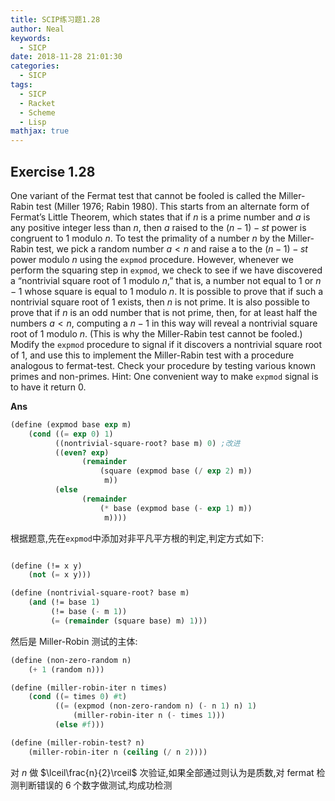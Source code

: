 ```yaml
---
title: SCIP练习题1.28
author: Neal
keywords:
  - SICP
date: 2018-11-28 21:01:30
categories:
  - SICP
tags:
  - SICP
  - Racket
  - Scheme
  - Lisp
mathjax: true
---
```


## Exercise 1.28

One variant of the Fermat test that cannot be fooled is called the Miller-Rabin test (Miller 1976; Rabin 1980). This starts from an alternate form of Fermat’s Little Theorem, which states that if $n$ is a prime number and $a$ is any positive integer less than $n$, then $a$ raised to the $(n-1)-st$ power is congruent to $1$ modulo $n$. To test the primality of a number $n$ by the Miller-Rabin test, we pick a random number $a < n$ and raise a to the $(n-1)-st$ power modulo $n$ using the `expmod` procedure. However, whenever we perform the squaring step in `expmod`, we check to see if we have discovered a “nontrivial square root of 1 modulo $n$,” that is, a number not equal to $1$ or $n-1$ whose square is equal to $1$ modulo $n$. It is possible to prove that if such a nontrivial square root of $1$ exists, then $n$ is not prime. It is also possible to prove that if $n$ is an odd number that is not prime, then, for at least half the numbers $a < n$, computing a $n-1$ in this way will reveal a nontrivial square root of $1$ modulo $n$. (This is why the Miller-Rabin test cannot be fooled.) Modify the `expmod` procedure to signal if it discovers a nontrivial square root of $1$, and use this to implement the Miller-Rabin test with a procedure analogous to fermat-test. Check your procedure by testing various known primes and non-primes. Hint: One convenient way to make `expmod` signal is to have it return $0$.

**Ans**

```scheme
(define (expmod base exp m)
    (cond ((= exp 0) 1)
          ((nontrivial-square-root? base m) 0) ;改进
          ((even? exp)
                (remainder
                    (square (expmod base (/ exp 2) m))
                     m))
          (else
                (remainder
                    (* base (expmod base (- exp 1) m))
                     m))))
```

根据题意,先在`expmod`中添加对非平凡平方根的判定,判定方式如下:

```scheme

(define (!= x y)
    (not (= x y)))

(define (nontrivial-square-root? base m)
    (and (!= base 1)
         (!= base (- m 1))
         (= (remainder (square base) m) 1)))
```

然后是 Miller-Robin 测试的主体:

```scheme
(define (non-zero-random n)
    (+ 1 (random n)))

(define (miller-robin-iter n times)
    (cond ((= times 0) #t)
          ((= (expmod (non-zero-random n) (- n 1) n) 1)
              (miller-robin-iter n (- times 1)))
          (else #f)))

(define (miller-robin-test? n)
    (miller-robin-iter n (ceiling (/ n 2))))
```

对 $n$ 做 $\lceil\frac{n}{2}\rceil$ 次验证,如果全部通过则认为是质数,对 fermat 检测判断错误的 6 个数字做测试,均成功检测
